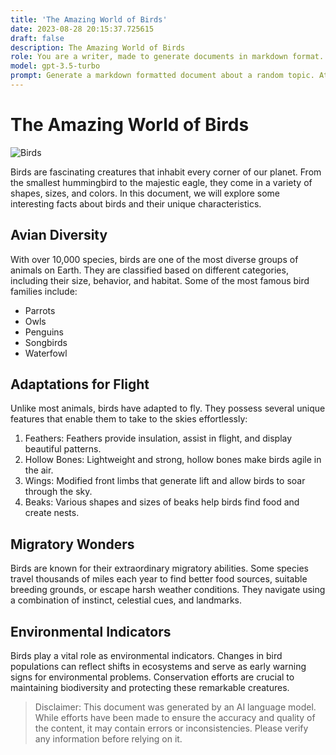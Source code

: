 ```yaml
---
title: 'The Amazing World of Birds'
date: 2023-08-28 20:15:37.725615
draft: false
description: The Amazing World of Birds
role: You are a writer, made to generate documents in markdown format. It is very important that all of the documents you generate are in valid markdown format.
model: gpt-3.5-turbo
prompt: Generate a markdown formatted document about a random topic. At the bottom, include a disclaimer explaining that the document was generated by you. The first line of the document should be the title. Make sure that the entire document is in proper markdown format, using a mix of various tags to make the document visually appealing.
---
```


# The Amazing World of Birds

![Birds](https://images.unsplash.com/photo-1592311967140-ded8b67d6b9e)

Birds are fascinating creatures that inhabit every corner of our planet. From the smallest hummingbird to the majestic eagle, they come in a variety of shapes, sizes, and colors. In this document, we will explore some interesting facts about birds and their unique characteristics.

## Avian Diversity

With over 10,000 species, birds are one of the most diverse groups of animals on Earth. They are classified based on different categories, including their size, behavior, and habitat. Some of the most famous bird families include:

- Parrots
- Owls
- Penguins
- Songbirds
- Waterfowl

## Adaptations for Flight

Unlike most animals, birds have adapted to fly. They possess several unique features that enable them to take to the skies effortlessly:

1. Feathers: Feathers provide insulation, assist in flight, and display beautiful patterns.
2. Hollow Bones: Lightweight and strong, hollow bones make birds agile in the air.
3. Wings: Modified front limbs that generate lift and allow birds to soar through the sky.
4. Beaks: Various shapes and sizes of beaks help birds find food and create nests.

## Migratory Wonders

Birds are known for their extraordinary migratory abilities. Some species travel thousands of miles each year to find better food sources, suitable breeding grounds, or escape harsh weather conditions. They navigate using a combination of instinct, celestial cues, and landmarks.

## Environmental Indicators

Birds play a vital role as environmental indicators. Changes in bird populations can reflect shifts in ecosystems and serve as early warning signs for environmental problems. Conservation efforts are crucial to maintaining biodiversity and protecting these remarkable creatures.

> Disclaimer: This document was generated by an AI language model. While efforts have been made to ensure the accuracy and quality of the content, it may contain errors or inconsistencies. Please verify any information before relying on it.